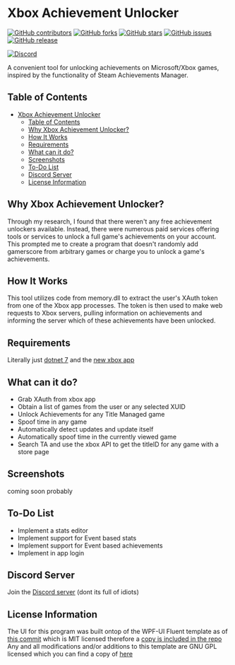 # Xbox Achievement Unlocker
[![GitHub contributors][contributors-badge]][contributors-url]
[![GitHub forks][forks-badge]][forks-url]
[![GitHub stars][stars-badge]][stars-url]
[![GitHub issues][issues-badge]][issues-url]
[![GitHub release][release-badge]][release-url]

[![Discord][discord-id]][discord-invite]

A convenient tool for unlocking achievements on Microsoft/Xbox games, inspired by the functionality of Steam Achievements Manager.

## Table of Contents
- [Xbox Achievement Unlocker](#xbox-achievement-unlocker)
  - [Table of Contents](#table-of-contents)
  - [Why Xbox Achievement Unlocker?](#why-xbox-achievement-unlocker)
  - [How It Works](#how-it-works)
  - [Requirements](#requirements)
  - [What can it do?](#what-can-it-do)
  - [Screenshots](#screenshots)
  - [To-Do List](#to-do-list)
  - [Discord Server](#discord-server)
  - [License Information](#license-information)

## Why Xbox Achievement Unlocker?
Through my research, I found that there weren't any free achievement unlockers available. Instead, there were numerous paid services offering tools or services to unlock a full game's achievements on your account. This prompted me to create a program that doesn't randomly add gamerscore from arbitrary games or charge you to unlock a game's achievements.

## How It Works
This tool utilizes code from memory.dll to extract the user's XAuth token from one of the Xbox app processes. The token is then used to make web requests to Xbox servers, pulling information on achievements and informing the server which of these achievements have been unlocked.

## Requirements
Literally just [dotnet 7](https://dotnet.microsoft.com/en-us/download/dotnet/thank-you/runtime-7.0.11-windows-x64-installer) and the [new xbox app](https://apps.microsoft.com/store/detail/xbox/9MV0B5HZVK9Z)

## What can it do?
- Grab XAuth from xbox app
- Obtain a list of games from the user or any selected XUID
- Unlock Achievements for any Title Managed game
- Spoof time in any game
- Automatically detect updates and update itself
- Automatically spoof time in the currently viewed game
- Search TA and use the xbox API to get the titleID for any game with a store page

## Screenshots
coming soon probably

## To-Do List
- Implement a stats editor
- Implement support for Event based stats
- Implement support for Event based achievements
- Implement in app login

## Discord Server
Join the [Discord server][discord-invite] (dont its full of idiots)

## License Information
The UI for this program was built ontop of the WPF-UI Fluent template as of [this commit](https://github.com/lepoco/wpfui/tree/c8cd75f6f82414a52a94d2a55fe2a21dd5db83d7) which is MIT licensed therefore a [copy is included in the repo][MIT-LICENSE]
Any and all modifications and/or additions to this template are GNU GPL licensed which you can find a copy of [here][LICENSE]


[contributors-badge]: https://img.shields.io/github/contributors/ItsLogic/Xbox-Achievement-Unlocker?style=for-the-badge
[contributors-url]: https://github.com/ItsLogic/Xbox-Achievement-Unlocker/graphs/contributors
[forks-badge]: https://img.shields.io/github/forks/ItsLogic/Xbox-Achievement-Unlocker?style=for-the-badge
[forks-url]: https://github.com/ItsLogic/Xbox-Achievement-Unlocker/network/members
[stars-badge]: https://img.shields.io/github/stars/ItsLogic/Xbox-Achievement-Unlocker?style=for-the-badge
[stars-url]: https://github.com/ItsLogic/Xbox-Achievement-Unlocker/stargazers
[issues-badge]: https://img.shields.io/github/issues/ItsLogic/Xbox-Achievement-Unlocker?style=for-the-badge
[issues-url]: https://github.com/ItsLogic/Xbox-Achievement-Unlocker/issues
[release-badge]: https://img.shields.io/github/v/release/ItsLogic/Xbox-Achievement-Unlocker?style=for-the-badge
[release-url]: https://github.com/ItsLogic/Xbox-Achievement-Unlocker/releases
[discord-id]: https://img.shields.io/discord/1013602813093359657?logo=discord&style=for-the-badge
[discord-invite]: https://discord.gg/ugDvSw7cns
[WPF-Commit]: https://github.com/lepoco/wpfui/tree/c8cd75f6f82414a52a94d2a55fe2a21dd5db83d7
[LICENSE]:LICENSE
[MIT-LICENSE]:LICENSE.MIT
